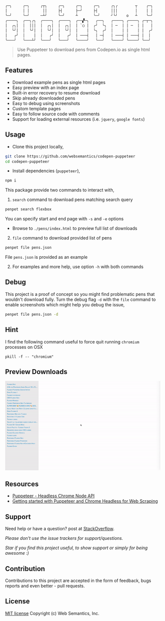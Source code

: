 ```
╭─╮     ╭─╮     ╭┬╮     ╭─╮     ╭─╮     ╭─╮     ╭╮╭        ┬    ╭─╮
│       │ │      ││     ├┤      ├─╯     ├┤      │││        │    │ │
╰─╯     ╰─╯     ─┴╯     ╰─╯     ┴       ╰─╯     ╯╰╯    o   ┴    ╰─╯
╭────╮  ╭──╮╭╮  ╭────╮  ╭────╮  ╭──▞─╮   ╭──╮   ╭────╮ ╭────╮ ╭─┬─╮                 
│  ╭╮│  │  │││  │  ╭╮│  │  ╭╮│  │ `◯ │  ╭╯  ╰╮  │ ─  │ │ ─  │ │   │                 
│  ╰╯│  │  ╰╯│  │  ╰╯│  │  ╰╯│  │    │  ╰╮  ╭╯  │    │ │    │ │  ╭╯                 
│   ╭╯  │    │  │   ╭╯  │   ╭╯  │ ───┤   │ ─┤   │ ───┤ │ ───┤ │  │                  
╰───╯   ╰───┴╯  ╰───╯   ╰───╯   ╰────╯   ╰──╯   ╰────╯ ╰────╯ ╰──╯  
```
> Use Puppeteer to download pens from Codepen.io as single html pages.

## Features

- Download example pens as single html pages
- Easy preview with an index page
- Built-in error recovery to resume download
- Skip already downloaded pens
- Easy to debug using screenshots
- Custom template pages
- Easy to follow source code with comments
- Support for loading external resources (i.e. `jquery`, `google fonts`)

## Usage

- Clone this project locally,

```bash
git clone https://github.com/websemantics/codepen-puppeteer
cd codepen-puppeteer
```

- Install dependencies (`puppeteer`),

```bash
npm i
```

This package provide two commands to interact with,

1. `search` command to download pens matching search query

```bash
penpet search flexbox
```

You can specify start and end page with `-s` and `-e` options

- Browse to `./pens/index.html` to preview full list of downloads

2. `file` command to download provided list of pens

```bash
penpet file pens.json
```

File `pens.json` is provided as an example

2. For examples and more help, use option `-h` with both commands

## Debug

This project is a proof of concept so you might find problematic pens that wouldn't download fully. Turn the debug flag `-d` with the `file` command to enable screenshots which might help you debug the issue,

```bash
penpet file pens.json -d
```

## Hint

I find the following command useful to force quit running `chromium` processes on OSX

```
pkill -f -- "chromium"
```

## Preview Downloads

<img alt="Codepen Puppeteer Preview Page" width="850" src="assets/img/preview.gif" />

## Resources

- [Puppeteer - Headless Chrome Node API](https://github.com/GoogleChrome/puppeteer)
- [Getting started with Puppeteer and Chrome Headless for Web Scraping](https://medium.com/@e_mad_ehsan/getting-started-with-puppeteer-and-chrome-headless-for-web-scrapping-6bf5979dee3e)

## Support

Need help or have a question? post at [StackOverflow](https://stackoverflow.com/questions/tagged/codepen-puppeteer+websemantics).

*Please don't use the issue trackers for support/questions.*

*Star if you find this project useful, to show support or simply for being awesome :)*

## Contribution

Contributions to this project are accepted in the form of feedback, bugs reports and even better - pull requests.

## License

[MIT license](http://opensource.org/licenses/mit-license.php) Copyright (c) Web Semantics, Inc.
